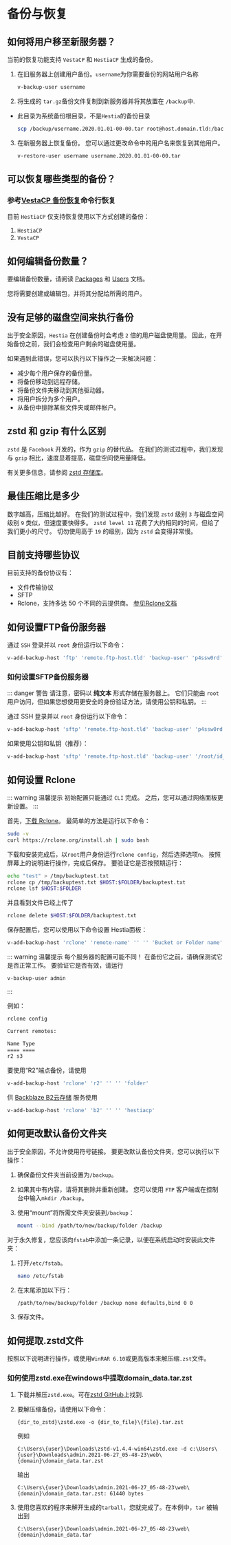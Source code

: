 # 备份与恢复

## 如何将用户移至新服务器？

当前的恢复功能支持 `VestaCP` 和 `HestiaCP` 生成的备份。

1. 在旧服务器上创建用户备份。`username`为你需要备份的网站用户名称

   ```bash
   v-backup-user username
   ```

2. 将生成的 `tar.gz`备份文件复制到新服务器并将其放置在 `/backup`中.

* 此目录为系统备份根目录，不是`Hestia`的备份目录

   ```bash
   scp /backup/username.2020.01.01-00-00.tar root@host.domain.tld:/backup/
   ```

3. 在新服务器上恢复备份。 您可以通过更改命令中的用户名来恢复到其他用户。

   ```bash
   v-restore-user username username.2020.01.01-00-00.tar
   ```

## 可以恢复哪些类型的备份？

### 参考[VestaCP 备份恢复](/docs/reference/useradministration.html#v-import-cpanel)命令行恢复

目前 `HestiaCP` 仅支持恢复使用以下方式创建的备份：

1. `HestiaCP`
2. `VestaCP`  

## 如何编辑备份数量？

要编辑备份数量，请阅读 [Packages](../user-guide/packages) 和 [Users](../user-guide/users) 文档。

您将需要创建或编辑包，并将其分配给所需的用户。

## 没有足够的磁盘空间来执行备份

出于安全原因，`Hestia` 在创建备份时会考虑 `2` 倍的用户磁盘使用量。 因此，在开始备份之前，我们会检查用户剩余的磁盘使用量。

如果遇到此错误，您可以执行以下操作之一来解决问题：

- 减少每个用户保存的备份量。
- 将备份移动到远程存储。
- 将备份文件夹移动到其他驱动器。
- 将用户拆分为多个用户。
- 从备份中排除某些文件夹或邮件帐户。

## zstd 和 gzip 有什么区别

`zstd` 是 `Facebook` 开发的，作为 `gzip` 的替代品。 在我们的测试过程中，我们发现与 `gzip` 相比，速度显着提高，磁盘空间使用量降低。

有关更多信息，请参阅 [zstd 存储库](https://github.com/facebook/zstd)。

## 最佳压缩比是多少

数字越高，压缩比越好。 在我们的测试过程中，我们发现 `zstd` 级别 `3` 与磁盘空间级别 `9` 类似，但速度要快得多。 `zstd level 11` 花费了大约相同的时间，但给了我们更小的尺寸。 切勿使用高于 `19` 的级别，因为 `zstd` 会变得非常慢。

## 目前支持哪些协议

目前支持的备份协议有：

- 文件传输协议
- SFTP
- Rclone，支持多达 50 个不同的云提供商。 [参见Rclone文档](https://rclone.org)

## 如何设置FTP备份服务器

通过 `SSH` 登录并以 `root` 身份运行以下命令：

```bash
v-add-backup-host 'ftp' 'remote.ftp-host.tld' 'backup-user' 'p4ssw0rd' '/path-backups/' 'port'
```

### 如何设置SFTP备份服务器

::: danger 警告
请注意，密码以 **纯文本** 形式存储在服务器上。 它们只能由 `root` 用户访问，但如果您想使用更安全的身份验证方法，请使用公钥和私钥。
:::

通过 SSH 登录并以 `root` 身份运行以下命令：

```bash
v-add-backup-host 'sftp' 'remote.ftp-host.tld' 'backup-user' 'p4ssw0rd' '/path-backups/' 'port'
```

如果使用公钥和私钥（推荐）：

```bash
v-add-backup-host 'sftp' 'remote.ftp-host.tld' 'backup-user' '/root/id_rsa' '/path-backups/' 'port'
```

## 如何设置 Rclone

::: warning 温馨提示
初始配置只能通过 `CLI` 完成。 之后，您可以通过网络面板更新设置。
:::

首先，[下载 Rclone](https://rclone.org/downloads/)。 最简单的方法是运行以下命令：

```bash
sudo -v 
curl https://rclone.org/install.sh | sudo bash
```

下载和安装完成后，以`root`用户身份运行`rclone config`，然后选择选项`n`。 按照屏幕上的说明进行操作，完成后保存。
要验证它是否按预期运行：

```bash
echo "test" > /tmp/backuptest.txt
rclone cp /tmp/backuptest.txt $HOST:$FOLDER/backuptest.txt
rclone lsf $HOST:$FOLDER
```

并且看到文件已经上传了

```bash
rclone delete $HOST:$FOLDER/backuptest.txt
```

保存配置后，您可以使用以下命令设置 Hestia面板：

```bash
v-add-backup-host 'rclone' 'remote-name' '' '' 'Bucket or Folder name' ''
```

::: warning 温馨提示
每个服务器的配置可能不同！ 在备份它之前，请确保测试它是否正常工作。 要验证它是否有效，请运行

```bash
v-backup-user admin
```

:::

例如：

```bash
rclone config

Current remotes:

Name Type
==== ====
r2 s3
```

要使用“R2”端点备份，请使用

```bash
v-add-backup-host 'rclone' 'r2' '' '' 'folder'
```

供 [Backblaze B2云存储](https://www.backblaze.com) 服务使用

```bash
v-add-backup-host 'rclone' 'b2' '' '' 'hestiacp'
```

## 如何更改默认备份文件夹

出于安全原因，不允许使用符号链接。 要更改默认备份文件夹，您可以执行以下操作：

1. 确保备份文件夹当前设置为`/backup`。
2. 如果其中有内容，请将其删除并重新创建。 您可以使用 `FTP` 客户端或在控制台中输入`mkdir /backup`。
3. 使用“mount”将所需文件夹安装到`/backup`：

   ```bash
   mount --bind /path/to/new/backup/folder /backup
   ```

对于永久修复，您应该向`fstab`中添加一条记录，以便在系统启动时安装此文件夹：

1. 打开`/etc/fstab`。

   ```bash
   nano /etc/fstab
   ```

2. 在末尾添加以下行：

   ```bash
   /path/to/new/backup/folder /backup none defaults,bind 0 0
   ```

3. 保存文件。

## 如何提取.zstd文件

按照以下说明进行操作，或使用`WinRAR 6.10`或更高版本来解压缩`.zst`文件。

### 如何使用zstd.exe在windows中提取domain_data.tar.zst

1. 下载并解压`zstd.exe`。可在[zstd GitHub](https://github.com/facebook/zstd/releases/)上找到.

2. 要解压缩备份，请使用以下命令：

   ```batch
   {dir_to_zstd}\zstd.exe -o {dir_to_file}\{file}.tar.zst
   ```

   例如

   ```batch
   C:\Users\{user}\Downloads\zstd-v1.4.4-win64\zstd.exe -d c:\Users\{user}\Downloads\admin.2021-06-27_05-48-23\web\{domain}\domain_data.tar.zst
   ```

   输出

   ```batch
   C:\Users\{user}\Downloads\admin.2021-06-27_05-48-23\web\{domain}\domain_data.tar.zst: 61440 bytes
   ```

3. 使用您喜欢的程序来解开生成的`tarball`，您就完成了。在本例中，`tar` 被输出到

   ```batch
   C:\Users\{user}\Downloads\admin.2021-06-27_05-48-23\web\{domain}\domain_data.tar
   ```
